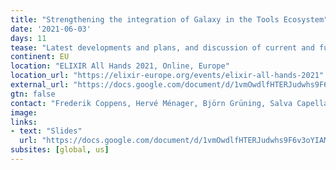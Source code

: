 ```yaml
---
title: "Strengthening the integration of Galaxy in the Tools Ecosystem"
date: '2021-06-03'
days: 11
tease: "Latest developments and plans, and discussion of current and future collaborations within ELIXIR."
continent: EU
location: "ELIXIR All Hands 2021, Online, Europe"
location_url: "https://elixir-europe.org/events/elixir-all-hands-2021"
external_url: "https://docs.google.com/document/d/1vmOwdlfHTERJudwhs9F6v3oYIAMi0wc5bJWsHDSqWRM/edit#heading=h.8yacamuak08k"
gtn: false
contact: "Frederik Coppens, Hervé Ménager, Björn Grüning, Salva Capella, Nicola Soranzo"
image:
links:
- text: "Slides"
  url: "https://docs.google.com/document/d/1vmOwdlfHTERJudwhs9F6v3oYIAMi0wc5bJWsHDSqWRM/edit#heading=h.8yacamuak08k"
subsites: [global, us]
---
```

